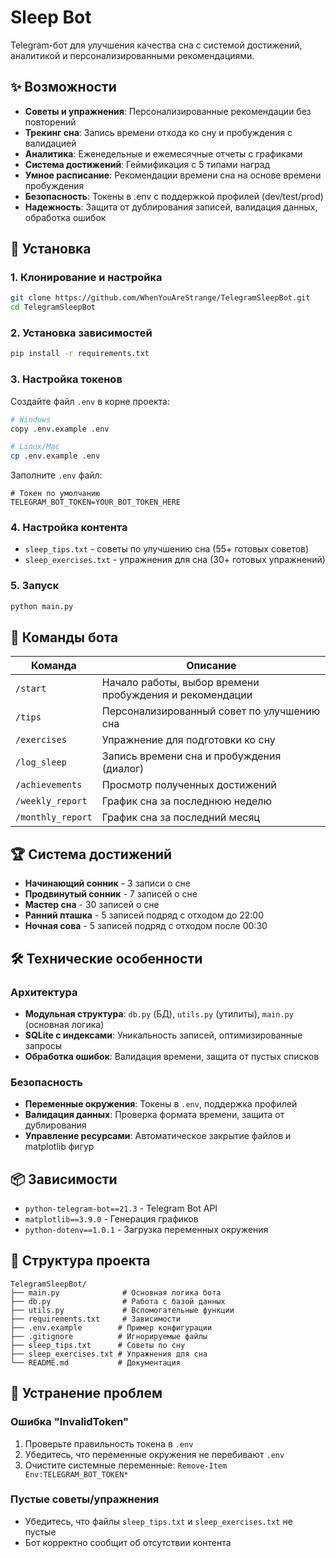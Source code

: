 # Sleep Bot
Telegram-бот для улучшения качества сна с системой достижений, аналитикой и персонализированными рекомендациями.

## ✨ Возможности
- **Советы и упражнения**: Персонализированные рекомендации без повторений
- **Трекинг сна**: Запись времени отхода ко сну и пробуждения с валидацией
- **Аналитика**: Еженедельные и ежемесячные отчеты с графиками
- **Система достижений**: Геймификация с 5 типами наград
- **Умное расписание**: Рекомендации времени сна на основе времени пробуждения
- **Безопасность**: Токены в .env с поддержкой профилей (dev/test/prod)
- **Надежность**: Защита от дублирования записей, валидация данных, обработка ошибок

## 🚀 Установка

### 1. Клонирование и настройка
```bash
git clone https://github.com/WhenYouAreStrange/TelegramSleepBot.git
cd TelegramSleepBot
```

### 2. Установка зависимостей
```bash
pip install -r requirements.txt
```

### 3. Настройка токенов
Создайте файл `.env` в корне проекта:
```bash
# Windows
copy .env.example .env

# Linux/Mac
cp .env.example .env
```

Заполните `.env` файл:
```env
# Токен по умолчанию
TELEGRAM_BOT_TOKEN=YOUR_BOT_TOKEN_HERE
```

### 4. Настройка контента
- `sleep_tips.txt` - советы по улучшению сна (55+ готовых советов)
- `sleep_exercises.txt` - упражнения для сна (30+ готовых упражнений)

### 5. Запуск
```bash
python main.py
```

## 📱 Команды бота

| Команда | Описание |
|---------|----------|
| `/start` | Начало работы, выбор времени пробуждения и рекомендации |
| `/tips` | Персонализированный совет по улучшению сна |
| `/exercises` | Упражнение для подготовки ко сну |
| `/log_sleep` | Запись времени сна и пробуждения (диалог) |
| `/achievements` | Просмотр полученных достижений |
| `/weekly_report` | График сна за последнюю неделю |
| `/monthly_report` | График сна за последний месяц |

## 🏆 Система достижений

- **Начинающий сонник** - 3 записи о сне
- **Продвинутый сонник** - 7 записей о сне  
- **Мастер сна** - 30 записей о сне
- **Ранний пташка** - 5 записей подряд с отходом до 22:00
- **Ночная сова** - 5 записей подряд с отходом после 00:30

## 🛠 Технические особенности

### Архитектура
- **Модульная структура**: `db.py` (БД), `utils.py` (утилиты), `main.py` (основная логика)
- **SQLite с индексами**: Уникальность записей, оптимизированные запросы
- **Обработка ошибок**: Валидация времени, защита от пустых списков

### Безопасность
- **Переменные окружения**: Токены в `.env`, поддержка профилей
- **Валидация данных**: Проверка формата времени, защита от дублирования
- **Управление ресурсами**: Автоматическое закрытие файлов и matplotlib фигур

## 📦 Зависимости

- `python-telegram-bot==21.3` - Telegram Bot API
- `matplotlib==3.9.0` - Генерация графиков
- `python-dotenv==1.0.1` - Загрузка переменных окружения

## 🔧 Структура проекта

```
TelegramSleepBot/
├── main.py              # Основная логика бота
├── db.py                # Работа с базой данных
├── utils.py             # Вспомогательные функции
├── requirements.txt     # Зависимости
├── .env.example        # Пример конфигурации
├── .gitignore          # Игнорируемые файлы
├── sleep_tips.txt      # Советы по сну
├── sleep_exercises.txt # Упражнения для сна
└── README.md           # Документация
```

## 🚨 Устранение проблем

### Ошибка "InvalidToken"
1. Проверьте правильность токена в `.env`
2. Убедитесь, что переменные окружения не перебивают `.env`
3. Очистите системные переменные: `Remove-Item Env:TELEGRAM_BOT_TOKEN*`

### Пустые советы/упражнения
- Убедитесь, что файлы `sleep_tips.txt` и `sleep_exercises.txt` не пустые
- Бот корректно сообщит об отсутствии контента
